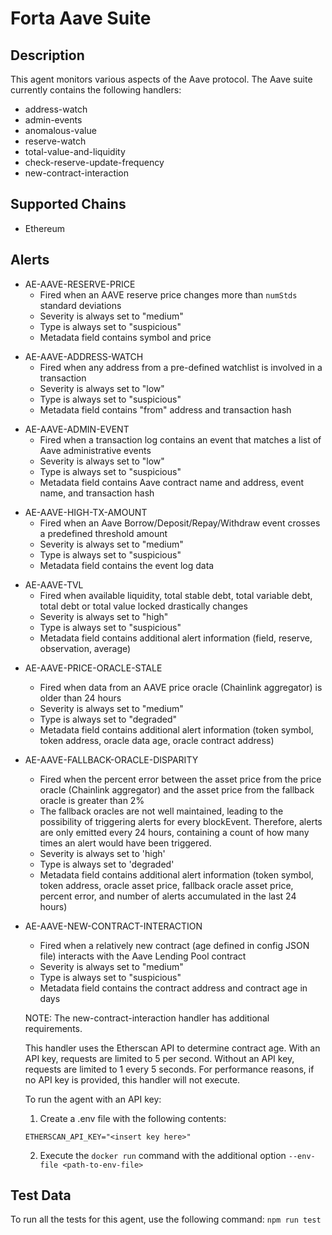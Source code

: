 # Forta Aave Suite

## Description

This agent monitors various aspects of the Aave protocol.  The Aave suite currently contains
the following handlers:

- address-watch
- admin-events
- anomalous-value
- reserve-watch
- total-value-and-liquidity
- check-reserve-update-frequency
- new-contract-interaction

## Supported Chains

- Ethereum

## Alerts

- AE-AAVE-RESERVE-PRICE
  - Fired when an AAVE reserve price changes more than `numStds` standard deviations
  - Severity is always set to "medium"
  - Type is always set to "suspicious"
  - Metadata field contains symbol and price

<!-- -->
- AE-AAVE-ADDRESS-WATCH
  - Fired when any address from a pre-defined watchlist is involved in a transaction
  - Severity is always set to "low"
  - Type is always set to "suspicious" 
  - Metadata field contains "from" address and transaction hash

<!-- -->
- AE-AAVE-ADMIN-EVENT
  - Fired when a transaction log contains an event that matches a list of Aave administrative events
  - Severity is always set to "low"
  - Type is always set to "suspicious" 
  - Metadata field contains Aave contract name and address, event name, and transaction hash

<!-- -->
- AE-AAVE-HIGH-TX-AMOUNT
  - Fired when an Aave Borrow/Deposit/Repay/Withdraw event crosses a predefined threshold amount
  - Severity is always set to "medium"
  - Type is always set to "suspicious" 
  - Metadata field contains the event log data

<!-- -->
- AE-AAVE-TVL
  - Fired when available liquidity, total stable debt, total variable debt, total debt or total
    value locked drastically changes
  - Severity is always set to "high"
  - Type is always set to "suspicious"
  - Metadata field contains additional alert information (field, reserve, observation, average)

<!-- -->
- AE-AAVE-PRICE-ORACLE-STALE
  - Fired when data from an AAVE price oracle (Chainlink aggregator) is older than 24 hours
  - Severity is always set to "medium"
  - Type is always set to "degraded"
  - Metadata field contains additional alert information (token symbol, token address, oracle data
    age, oracle contract address)

- AE-AAVE-FALLBACK-ORACLE-DISPARITY
  - Fired when the percent error between the asset price from the price oracle (Chainlink
    aggregator) and the asset price from the fallback oracle is greater than 2%
  - The fallback oracles are not well maintained, leading to the possibility of triggering alerts
    for every blockEvent.  Therefore, alerts are only emitted every 24 hours, containing a count of
    how many times an alert would have been triggered.
  - Severity is always set to 'high'
  - Type is always set to 'degraded'
  - Metadata field contains additional alert information (token symbol, token address, oracle asset
    price, fallback oracle asset price, percent error, and number of alerts accumulated in the last
    24 hours)
<!-- -->
- AE-AAVE-NEW-CONTRACT-INTERACTION
  - Fired when a relatively new contract (age defined in config JSON file) interacts with the Aave
    Lending Pool contract
  - Severity is always set to "medium"
  - Type is always set to "suspicious"
  - Metadata field contains the contract address and contract age in days

  NOTE: The new-contract-interaction handler has additional requirements.
  
  This handler uses the Etherscan API to determine contract age.  With an API key, requests are
  limited to 5 per second.  Without an API key, requests are limited to 1 every 5 seconds.
  For performance reasons, if no API key is provided, this handler will not execute.
  
  To run the agent with an API key:
  
  1) Create a .env file with the following contents:
  
  ```
  ETHERSCAN_API_KEY="<insert key here>"
  ```
  
  2) Execute the `docker run` command with the additional option `--env-file <path-to-env-file>`
  

## Test Data

To run all the tests for this agent, use the following command: `npm run test`
